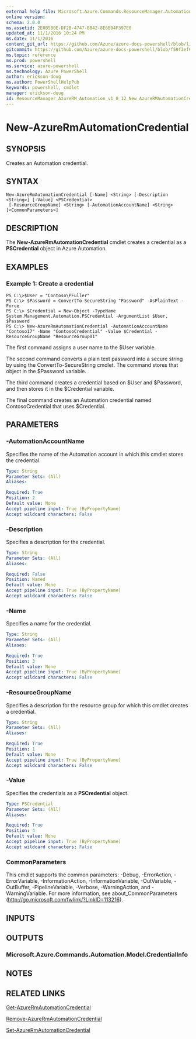 ```yaml
---
external help file: Microsoft.Azure.Commands.ResourceManager.Automation.dll-Help.xml
online version: 
schema: 2.0.0
ms.assetid: 2E0B5B0E-DF2B-4747-BB42-8E6B94F397E0
updated_at: 11/1/2016 10:24 PM
ms.date: 11/1/2016
content_git_url: https://github.com/Azure/azure-docs-powershell/blob/live/azureps-cmdlets-docs/ResourceManager/AzureRM.Automation/v1.0.12/New-AzureRMAutomationCredential.md
gitcommit: https://github.com/Azure/azure-docs-powershell/blob/f59f3ef60bc592383812213e69fd77ba950759ed/azureps-cmdlets-docs/ResourceManager/AzureRM.Automation/v1.0.12/New-AzureRMAutomationCredential.md
ms.topic: reference
ms.prod: powershell
ms.service: azure-powershell
ms.technology: Azure PowerShell
author: erickson-doug
ms.author: PowerShellHelpPub
keywords: powershell, cmdlet
manager: erickson-doug
id: ResourceManager_AzureRM_Automation_v1_0_12_New_AzureRMAutomationCredential_md
---
```


# New-AzureRmAutomationCredential

## SYNOPSIS
Creates an Automation credential.

## SYNTAX

```
New-AzureRmAutomationCredential [-Name] <String> [-Description <String>] [-Value] <PSCredential>
 [-ResourceGroupName] <String> [-AutomationAccountName] <String> [<CommonParameters>]
```

## DESCRIPTION
The **New-AzureRmAutomationCredential** cmdlet creates a credential as a **PSCredential** object in Azure Automation.

## EXAMPLES

### Example 1: Create a credential
```
PS C:\>$User = "Contoso\PFuller"
PS C:\> $Password = ConvertTo-SecureString "Password" -AsPlainText -Force
PS C:\> $Credential = New-Object -TypeName System.Management.Automation.PSCredential -ArgumentList $User, $Password
PS C:\> New-AzureRmAutomationCredential -AutomationAccountName "Contoso17" -Name "ContosoCredential" -Value $Credential -ResourceGroupName "ResourceGroup01"
```

The first command assigns a user name to the $User variable.

The second command converts a plain text password into a secure string by using the ConvertTo-SecureString cmdlet.
The command stores that object in the $Password variable.

The third command creates a credential based on $User and $Password, and then stores it in the $Credential variable.

The final command creates an Automation credential named ContosoCredential that uses $Credential.

## PARAMETERS

### -AutomationAccountName
Specifies the name of the Automation account in which this cmdlet stores the credential.

```yaml
Type: String
Parameter Sets: (All)
Aliases: 

Required: True
Position: 2
Default value: None
Accept pipeline input: True (ByPropertyName)
Accept wildcard characters: False
```

### -Description
Specifies a description for the credential.

```yaml
Type: String
Parameter Sets: (All)
Aliases: 

Required: False
Position: Named
Default value: None
Accept pipeline input: True (ByPropertyName)
Accept wildcard characters: False
```

### -Name
Specifies a name for the credential.

```yaml
Type: String
Parameter Sets: (All)
Aliases: 

Required: True
Position: 3
Default value: None
Accept pipeline input: True (ByPropertyName)
Accept wildcard characters: False
```

### -ResourceGroupName
Specifies a description for the resource group for which this cmdlet creates a credential.

```yaml
Type: String
Parameter Sets: (All)
Aliases: 

Required: True
Position: 1
Default value: None
Accept pipeline input: True (ByPropertyName)
Accept wildcard characters: False
```

### -Value
Specifies the credentials as a **PSCredential** object.

```yaml
Type: PSCredential
Parameter Sets: (All)
Aliases: 

Required: True
Position: 4
Default value: None
Accept pipeline input: True (ByPropertyName)
Accept wildcard characters: False
```

### CommonParameters
This cmdlet supports the common parameters: -Debug, -ErrorAction, -ErrorVariable, -InformationAction, -InformationVariable, -OutVariable, -OutBuffer, -PipelineVariable, -Verbose, -WarningAction, and -WarningVariable. For more information, see about_CommonParameters (http://go.microsoft.com/fwlink/?LinkID=113216).

## INPUTS

## OUTPUTS

### Microsoft.Azure.Commands.Automation.Model.CredentialInfo

## NOTES

## RELATED LINKS

[Get-AzureRmAutomationCredential](xref:ResourceManager/AzureRM.Automation/v1.0.12/Get-AzureRMAutomationCredential.md)

[Remove-AzureRmAutomationCredential](xref:ResourceManager/AzureRM.Automation/v1.0.12/Remove-AzureRMAutomationCredential.md)

[Set-AzureRmAutomationCredential](xref:ResourceManager/AzureRM.Automation/v1.0.12/Set-AzureRMAutomationCredential.md)


